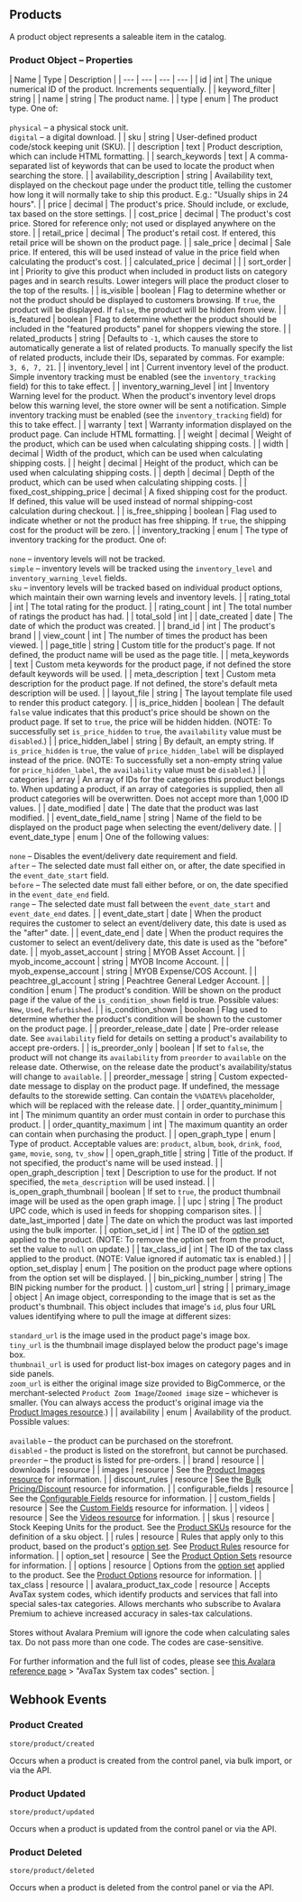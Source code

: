 ## <span class="jumptarget"> Products </span>

A product object represents a saleable item in the catalog.

### <span class="jumptarget"> Product Object – Properties </span>

| Name | Type | Description |
| --- | --- | --- | --- |
| id | int | The unique numerical ID of the product. Increments sequentially. |
| keyword_filter | string |
| name | string | The product name. |
| type | enum | The product type. One of:<br><br> `physical` – a physical stock unit.<br> `digital` – a digital download. |
| sku | string | User-defined product code/stock keeping unit (SKU). |
| description | text | Product description, which can include HTML formatting. |
| search_keywords | text | A comma-separated list of keywords that can be used to locate the product when searching the store. |
| availability_description | string | Availability text, displayed on the checkout page under the product title, telling the customer how long it will normally take to ship this product. E.g.: "Usually ships in 24 hours". |
| price | decimal | The product's price. Should include, or exclude, tax based on the store settings. |
| cost_price | decimal | The product's cost price. Stored for reference only; not used or displayed anywhere on the store. |
| retail_price | decimal | The product's retail cost. If entered, this retail price will be shown on the product page. |
| sale_price | decimal | Sale price. If entered, this will be used instead of value in the price field when calculating the product's cost. |
| calculated_price | decimal |  |
| sort_order | int | Priority to give this product when included in product lists on category pages and in search results. Lower integers will place the product closer to the top of the results. |
| is_visible | boolean | Flag to determine whether or not the product should be displayed to customers browsing. If `true`, the product will be displayed. If `false`, the product will be hidden from view. |
| is_featured | boolean | Flag to determine whether the product should be included in the "featured products" panel for shoppers viewing the store. |
| related_products | string | Defaults to `-1`, which causes the store to automatically generate a list of related products. To manually specify the list of related products, include their IDs, separated by commas. For example: `3, 6, 7, 21`. |
| inventory_level | int | Current inventory level of the product. Simple inventory tracking must be enabled (see the `inventory_tracking` field) for this to take effect. |
| inventory_warning_level | int | Inventory Warning level for the product. When the product's inventory level drops below this warning level, the store owner will be sent a notification. Simple inventory tracking must be enabled (see the `inventory_tracking` field) for this to take effect. |
| warranty | text | Warranty information displayed on the product page. Can include HTML formatting. |
| weight | decimal | Weight of the product, which can be used when calculating shipping costs. |
| width | decimal | Width of the product, which can be used when calculating shipping costs. |
| height | decimal | Height of the product, which can be used when calculating shipping costs. |
| depth | decimal | Depth of the product, which can be used when calculating shipping costs. |
| fixed_cost_shipping_price | decimal | A fixed shipping cost for the product. If defined, this value will be used instead of normal shipping-cost calculation during checkout. |
| is_free_shipping | boolean | Flag used to indicate whether or not the product has free shipping. If `true`, the shipping cost for the product will be zero. |
| inventory_tracking | enum | The type of inventory tracking for the product. One of:<br><br> `none` – inventory levels will not be tracked.<br> `simple` – inventory levels will be tracked using the `inventory_level` and `inventory_warning_level` fields.<br> `sku` – inventory levels will be tracked based on individual product options, which maintain their own warning levels and inventory levels. |
| rating_total | int | The total rating for the product. |
| rating_count | int | The total number of ratings the product has had. |
| total_sold | int |
| date_created | date | The date of which the product was created. |
| brand_id | int | The product's brand |
| view_count | int | The number of times the product has been viewed. |
| page_title | string | Custom title for the product's page. If not defined, the product name will be used as the page title. |
| meta_keywords | text | Custom meta keywords for the product page, if not defined the store default keywords will be used. |
| meta_description | text | Custom meta description for the product page. If not defined, the store's default meta description will be used. |
| layout_file | string | The layout template file used to render this product category. |
| is_price_hidden | boolean | The default `false` value indicates that this product's price should be shown on the product page. If set to `true`, the price will be hidden hidden. (NOTE: To successfully set `is_price_hidden` to `true`, the `availability` value must be `disabled`.) |
| price_hidden_label | string | By default, an empty string. If `is_price_hidden` is `true`, the value of `price_hidden_label` will be displayed instead of the price. (NOTE:&#160;To successfully set a non-empty string value for `price_hidden_label`, the `availability` value must be `disabled`.) |
| categories | array | An array of IDs for the categories this product belongs to. When updating a product, if an array of categories is supplied, then all product categories will be overwritten. Does not accept more than 1,000 ID values. |
| date_modified | date | The date that the product was last modified. |
| event_date_field_name | string | Name of the field to be displayed on the product page when selecting the event/delivery date. |
| event_date_type | enum | One of the following values:<br><br> `none` – Disables the event/delivery date requirement and field.<br> `after` – The selected date must fall either on, or after, the date specified in the `event_date_start` field.<br> `before` – The selected date must fall either before, or on, the date specified in the `event_date_end` field.<br> `range` – The selected date must fall between the `event_date_start` and `event_date_end` dates. |
| event_date_start | date | When the product requires the customer to select an event/delivery date, this date is used as the "after" date. |
| event_date_end | date | When the product requires the customer to select an event/delivery date, this date is used as the "before" date. |
| myob_asset_account | string | MYOB Asset Account. |
| myob_income_account | string | MYOB Income Account. |
| myob_expense_account | string | MYOB Expense/COS Account. |
| peachtree_gl_account | string | Peachtree General Ledger Account. |
| condition | enum | The product's condition. Will be shown on the product page if the value of the `is_condition_shown` field is true. Possible values: `New`, `Used`, `Refurbished`. |
| is_condition_shown | boolean | Flag used to determine whether the product's condition will be shown to the customer on the product page. |
| preorder_release_date | date | Pre-order release date. See `availability` field for details on setting a product's availability to accept pre-orders. |
| is_preorder_only | boolean | If set to `false`, the product will not change its `availability` from `preorder` to `available` on the release date. Otherwise, on the release date the product's availability/status will change to `available`. |
| preorder_message | string | Custom expected-date message to display on the product page. If undefined, the message defaults to the storewide setting. Can contain the `%%DATE%%` placeholder, which will be replaced with the release date. |
| order_quantity_minimum | int | The minimum quantity an order must contain in order to purchase this product. |
| order_quantity_maximum | int | The maximum quantity an order can contain when purchasing the product. |
| open_graph_type | enum | Type of product. Acceptable values are: `product`, `album`, `book`, `drink`, `food`, `game`, `movie`, `song`, `tv_show` |
| open_graph_title | string | Title of the product. If not specified, the product's name will be used instead. |
| open_graph_description | text | Description to use for the product. If not specified, the `meta_description` will be used instead. |
| is_open_graph_thumbnail | boolean | If set to `true`, the product thumbnail image will be used as the open graph image. |
| upc | string | The product UPC code, which is used in feeds for shopping comparison sites. |
| date_last_imported | date | The date on which the product was last imported using the bulk importer. |
| option_set_id | int | The ID of the [option set](/v2#product-option-sets) applied to the product. (NOTE: To remove the option set from the product, set the value to `null` on update.) |
| tax_class_id | int | The ID of the tax class applied to the product. (NOTE: Value ignored if automatic tax is enabled.) |
| option_set_display | enum | The position on the product page where options from the option set will be displayed. |
| bin_picking_number | string | The BIN picking number for the product. |
| custom_url | string |
| primary_image | object | An image object, corresponding to the image that is set as the product's thumbnail. This object includes that image's `id`, plus four URL values identifying where to pull the image at different sizes:<br> <br>`standard_url` is the image used in the product page's image box.<br> `tiny_url` is the thumbnail image displayed below the product page's image box.<br> `thumbnail_url` is used for product list-box images on category pages and in side panels.<br> `zoom_url` is either the original image size provided to BigCommerce, or the merchant-selected `Product Zoom Image`/`Zoomed image` size – whichever is smaller. (You can always access the product's original image via the [Product Images resource](/api/v2/products/#product-images).) |
| availability | enum | Availability of the product. Possible values:<br><br> `available` – the product can be purchased on the storefront.<br> `disabled` - the product is listed on the storefront, but cannot be purchased.<br> `preorder` – the product is listed for pre-orders. |
| brand | resource |
| downloads | resource |
| images | resource | See the [Product Images resource](/api/v2/products/#product-images) for information. |
| discount_rules | resource | See the [Bulk Pricing/Discount](/api/v2#bulk-pricing) resource for information. |
| configurable_fields | resource | See the [Configurable Fields](/api/v2#configurable-fields) resource for information. |
| custom_fields | resource | See the [Custom Fields](/api/v2#custom-fields) resource for information. |
| videos | resource | See the [Videos resource](/api/v2/products/#videos) for information. |
| skus | resource | Stock Keeping Units for the product. See the [Product SKUs](/api/v2#product-skus) resource for the definition of a sku object. |
| rules | resource | Rules that apply only to this product, based on the product's [option set](/v2#product-option-sets). See [Product Rules](/api/v2#product-rules) resource for information. |
| option_set | resource | See the [Product Option Sets](/v2#product-option-sets) resource for information. |
| options | resource | Options from the [option set](/v2#product-option-sets) applied to the product. See the [Product Options](/api/v2#product-options) resource for information. |
| tax_class | resource |
| avalara_product_tax_code | resource | Accepts AvaTax system codes, which identify products and services that fall into special sales-tax categories. Allows merchants who subscribe to Avalara Premium to achieve increased accuracy in sales-tax calculations.<br><br> Stores without Avalara Premium will ignore the code when calculating sales tax. Do not pass more than one code. The codes are case-sensitive.<br><br> For further information and the full list of codes, please see [this Avalara reference page](https://help.avalara.com/000_AvaTax_Calc/000AvaTaxCalc_User_Guide/040_Managing_Tax_Profiles/050_Tax_Codes/001_What_is_a_Tax_Code) > "AvaTax System tax codes" section. |

## <span class="jumptarget"> Webhook Events </span>

### <span class="jumptarget"> Product Created </span>

```
store/product/created
```
Occurs when a product is created from the control panel, via bulk import, or via the API.

### <span class="jumptarget"> Product Updated </span>

```
store/product/updated
```
Occurs when a product is updated from the control panel or via the API.

### <span class="jumptarget"> Product Deleted </span>

```
store/product/deleted
```
Occurs when a product is deleted from the control panel or via the API.
